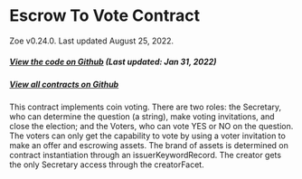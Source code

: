 

Escrow To Vote Contract [​](#escrow-to-vote-contract)
=====================================================

 Zoe v0.24.0. Last updated August 25, 2022. 
##### [View the code on Github](https://github.com/Agoric/agoric-sdk/blob/4e0aece631d8310c7ab8ef3f46fad8981f64d208/packages/zoe/test/unitTests/contracts/escrowToVote.js) (Last updated: Jan 31, 2022) [​](#view-the-code-on-github-last-updated-jan-31-2022)

##### [View all contracts on Github](https://github.com/Agoric/agoric-sdk/tree/master/packages/zoe/src/contracts) [​](#view-all-contracts-on-github)

This contract implements coin voting. There are two roles: the Secretary, who can determine the question (a string), make voting invitations, and close the election; and the Voters, who can vote YES or NO on the question. The voters can only get the capability to vote by using a voter invitation to make an offer and escrowing assets. The brand of assets is determined on contract instantiation through an issuerKeywordRecord. The creator gets the only Secretary access through the creatorFacet.


